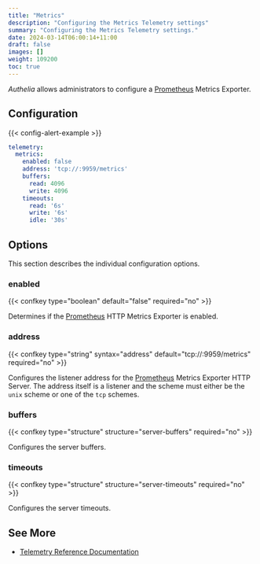 ```yaml
---
title: "Metrics"
description: "Configuring the Metrics Telemetry settings"
summary: "Configuring the Metrics Telemetry settings."
date: 2024-03-14T06:00:14+11:00
draft: false
images: []
weight: 109200
toc: true
---
```


*Authelia* allows administrators to configure a [Prometheus] Metrics Exporter.

## Configuration

{{< config-alert-example >}}

```yaml {title="configuration.yml"}
telemetry:
  metrics:
    enabled: false
    address: 'tcp://:9959/metrics'
    buffers:
      read: 4096
      write: 4096
    timeouts:
      read: '6s'
      write: '6s'
      idle: '30s'
```

## Options

This section describes the individual configuration options.

### enabled

{{< confkey type="boolean" default="false" required="no" >}}

Determines if the [Prometheus] HTTP Metrics Exporter is enabled.

### address

{{< confkey type="string" syntax="address" default="tcp://:9959/metrics" required="no" >}}

Configures the listener address for the [Prometheus] Metrics Exporter HTTP Server. The address itself is a listener and
the scheme must either be the `unix` scheme or one of the `tcp` schemes.

### buffers

{{< confkey type="structure" structure="server-buffers" required="no" >}}

Configures the server buffers.

### timeouts

{{< confkey type="structure" structure="server-timeouts" required="no" >}}

Configures the server timeouts.

## See More

- [Telemetry Reference Documentation](../../reference/guides/metrics.md)

[Prometheus]: https://prometheus.io/
